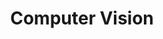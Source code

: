 ---
title: "Computer Vision"
layout: category
permalink: /categories/CV/
author_profile: true
taxonomy: CV
sidebar:
  nav: "categories"
---